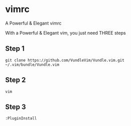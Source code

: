 # vimrc
A Powerful &amp; Elegant vimrc

With a Powerful &amp; Elegant vim, you just need THREE steps

## Step 1

`git clone https://github.com/VundleVim/Vundle.vim.git ~/.vim/bundle/Vundle.vim`

## Step 2

`vim`

## Step 3

`:PluginInstall`

